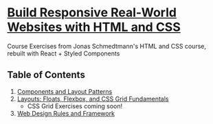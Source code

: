 # [Build Responsive Real-World Websites with HTML and CSS](https://www.udemy.com/course/design-and-develop-a-killer-website-with-html5-and-css3/)

Course Exercises from Jonas Schmedtmann's HTML and CSS course, rebuilt with React + Styled Components

## Table of Contents

1. [Components and Layout Patterns](components-and-layout-patterns/)
2. [Layouts: Floats, Flexbox, and CSS Grid Fundamentals](css-layouts/)
   - CSS Grid Exercises coming soon!
3. [Web Design Rules and Framework](web-design/)

